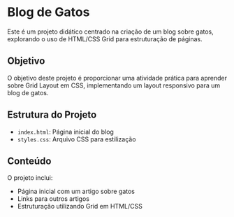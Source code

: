 # Blog de Gatos

Este é um projeto didático centrado na criação de um blog sobre gatos, explorando o uso de HTML/CSS Grid para estruturação de páginas.

## Objetivo

O objetivo deste projeto é proporcionar uma atividade prática para aprender sobre Grid Layout em CSS, implementando um layout responsivo para um blog de gatos.

## Estrutura do Projeto

- `index.html`: Página inicial do blog
- `styles.css`: Arquivo CSS para estilização

## Conteúdo

O projeto inclui:

- Página inicial com um artigo sobre gatos
- Links para outros artigos
- Estruturação utilizando Grid em HTML/CSS